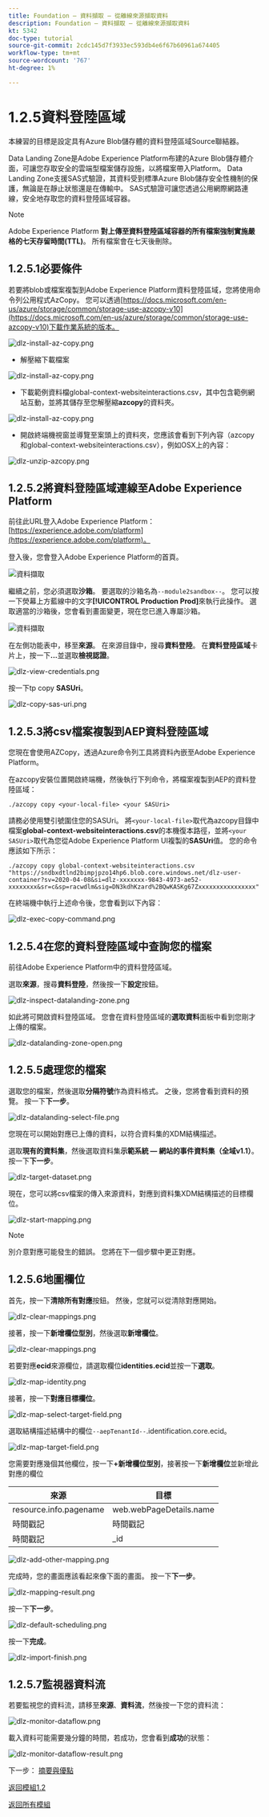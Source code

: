 ```yaml
---
title: Foundation — 資料擷取 — 從離線來源擷取資料
description: Foundation — 資料擷取 — 從離線來源擷取資料
kt: 5342
doc-type: tutorial
source-git-commit: 2cdc145d7f3933ec593db4e6f67b60961a674405
workflow-type: tm+mt
source-wordcount: '767'
ht-degree: 1%

---
```


# 1.2.5資料登陸區域

本練習的目標是設定具有Azure Blob儲存體的資料登陸區域Source聯結器。

Data Landing Zone是Adobe Experience Platform布建的Azure Blob儲存體介面，可讓您存取安全的雲端型檔案儲存設施，以將檔案帶入Platform。 Data Landing Zone支援SAS式驗證，其資料受到標準Azure Blob儲存安全性機制的保護，無論是在靜止狀態還是在傳輸中。 SAS式驗證可讓您透過公用網際網路連線，安全地存取您的資料登陸區域容器。

>[!NOTE]
>
> Adobe Experience Platform **對上傳至資料登陸區域容器的所有檔案強制實施嚴格的七天存留時間(TTL)**。 所有檔案會在七天後刪除。


## 1.2.5.1必要條件

若要將blob或檔案複製到Adobe Experience Platform資料登陸區域，您將使用命令列公用程式AzCopy。 您可以透過[https://docs.microsoft.com/en-us/azure/storage/common/storage-use-azcopy-v10](https://docs.microsoft.com/en-us/azure/storage/common/storage-use-azcopy-v10)下載作業系統的版本。

![dlz-install-az-copy.png](./images/dlz-install-az-copy.png)

- 解壓縮下載檔案

![dlz-install-az-copy.png](./images/dlz1.png)

- 下載範例資料檔global-context-websiteinteractions.csv，其中包含範例網站互動，並將其儲存至您解壓縮&#x200B;**azcopy**&#x200B;的資料夾。

![dlz-install-az-copy.png](./images/dlz2.png)

- 開啟終端機視窗並導覽至案頭上的資料夾，您應該會看到下列內容（azcopy和global-context-websiteinteractions.csv），例如OSX上的內容：

![dlz-unzip-azcopy.png](./images/dlz-unzip-azcopy.png)

## 1.2.5.2將資料登陸區域連線至Adobe Experience Platform

前往此URL登入Adobe Experience Platform： [https://experience.adobe.com/platform](https://experience.adobe.com/platform)。

登入後，您會登入Adobe Experience Platform的首頁。

![資料擷取](./images/home.png)

繼續之前，您必須選取&#x200B;**沙箱**。 要選取的沙箱名為``--module2sandbox--``。 您可以按一下熒幕上方藍線中的文字&#x200B;**[!UICONTROL Production Prod]**&#x200B;來執行此操作。 選取適當的沙箱後，您會看到畫面變更，現在您已進入專屬沙箱。

![資料擷取](./images/sb1.png)

在左側功能表中，移至&#x200B;**來源**。 在來源目錄中，搜尋&#x200B;**資料登陸**。 在&#x200B;**資料登陸區域**&#x200B;卡片上，按一下&#x200B;**...**&#x200B;並選取&#x200B;**檢視認證**。

![dlz-view-credentials.png](./images/dlz-view-credentials.png)

按一下tp copy **SASUri**。

![dlz-copy-sas-uri.png](./images/dlz-copy-sas-uri.png)

## 1.2.5.3將csv檔案複製到AEP資料登陸區域

您現在會使用AZCopy，透過Azure命令列工具將資料內嵌至Adobe Experience Platform。

在azcopy安裝位置開啟終端機，然後執行下列命令，將檔案複製到AEP的資料登陸區域：

``./azcopy copy <your-local-file> <your SASUri>``

請務必使用雙引號圍住您的SASUri。 將`<your-local-file>`取代為azcopy目錄中檔案&#x200B;**global-context-websiteinteractions.csv**&#x200B;的本機復本路徑，並將`<your SASUri>`取代為您從Adobe Experience Platform UI複製的&#x200B;**SASUri**&#x200B;值。 您的命令應該如下所示：

```command
./azcopy copy global-context-websiteinteractions.csv "https://sndbxdtlnd2bimpjpzo14hp6.blob.core.windows.net/dlz-user-container?sv=2020-04-08&si=dlz-xxxxxxx-9843-4973-ae52-xxxxxxxx&sr=c&sp=racwdlm&sig=DN3kdhKzard%2BQwKASKg67Zxxxxxxxxxxxxxxxx"
```

在終端機中執行上述命令後，您會看到以下內容：

![dlz-exec-copy-command.png](./images/dlz-exec-copy-command.png)

## 1.2.5.4在您的資料登陸區域中查詢您的檔案

前往Adobe Experience Platform中的資料登陸區域。

選取&#x200B;**來源**，搜尋&#x200B;**資料登陸**，然後按一下&#x200B;**設定**&#x200B;按鈕。

![dlz-inspect-datalanding-zone.png](./images/dlz-inspect-datalanding-zone.png)

如此將可開啟資料登陸區域。 您會在資料登陸區域的&#x200B;**選取資料**&#x200B;面板中看到您剛才上傳的檔案。

![dlz-datalanding-zone-open.png](./images/dlz-datalanding-zone-open.png)

## 1.2.5.5處理您的檔案

選取您的檔案，然後選取&#x200B;**分隔符號**&#x200B;作為資料格式。 之後，您將會看到資料的預覽。 按一下&#x200B;**下一步**。

![dlz-datalanding-select-file.png](./images/dlz-datalanding-select-file.png)

您現在可以開始對應已上傳的資料，以符合資料集的XDM結構描述。

選取&#x200B;**現有的資料集**，然後選取資料集&#x200B;**示範系統 — 網站的事件資料集（全域v1.1）**。 按一下&#x200B;**下一步**。

![dlz-target-dataset.png](./images/dlz-target-dataset.png)

現在，您可以將csv檔案的傳入來源資料，對應到資料集XDM結構描述的目標欄位。

![dlz-start-mapping.png](./images/dlz-start-mapping.png)

>[!NOTE]
>
> 別介意對應可能發生的錯誤。 您將在下一個步驟中更正對應。

## 1.2.5.6地圖欄位

首先，按一下&#x200B;**清除所有對應**&#x200B;按鈕。 然後，您就可以從清除對應開始。

![dlz-clear-mappings.png](./images/mappings1.png)

接著，按一下&#x200B;**新增欄位型別**，然後選取&#x200B;**新增欄位**。

![dlz-clear-mappings.png](./images/dlz-clear-mappings.png)

若要對應&#x200B;**ecid**&#x200B;來源欄位，請選取欄位&#x200B;**identities.ecid**&#x200B;並按一下&#x200B;**選取**。

![dlz-map-identity.png](./images/dlz-map-identity.png)

接著，按一下&#x200B;**對應目標欄位**。

![dlz-map-select-target-field.png](./images/dlz-map-select-target-field.png)

選取結構描述結構中的欄位``--aepTenantId--``.identification.core.ecid。

![dlz-map-target-field.png](./images/dlz-map-target-field.png)

您需要對應幾個其他欄位，按一下&#x200B;**+新增欄位型別**，接著按一下&#x200B;**新增欄位**&#x200B;並新增此對應的欄位

| 來源 | 目標 |
|---|---|
| resource.info.pagename | web.webPageDetails.name |
| 時間戳記 | 時間戳記 |
| 時間戳記 | _id |

![dlz-add-other-mapping.png](./images/dlz-add-other-mapping.png)

完成時，您的畫面應該看起來像下面的畫面。 按一下&#x200B;**下一步**。

![dlz-mapping-result.png](./images/dlz-mapping-result.png)

按一下&#x200B;**下一步**。

![dlz-default-scheduling.png](./images/dlz-default-scheduling.png)

按一下&#x200B;**完成**。

![dlz-import-finish.png](./images/dlz-import-finish.png)

## 1.2.5.7監視器資料流

若要監視您的資料流，請移至&#x200B;**來源**、**資料流**，然後按一下您的資料流：

![dlz-monitor-dataflow.png](./images/dlz-monitor-dataflow.png)

載入資料可能需要幾分鐘的時間，若成功，您會看到&#x200B;**成功**&#x200B;的狀態：

![dlz-monitor-dataflow-result.png](./images/dlz-monitor-dataflow-result.png)

下一步： [摘要與優點](./summary.md)

[返回模組1.2](./data-ingestion.md)

[返回所有模組](../../../overview.md)
